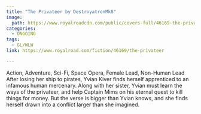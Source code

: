 ```yaml
---
title: "The Privateer by DestroyatronMk8"
image:
  path: https://www.royalroadcdn.com/public/covers-full/46169-the-privateer.jpg
categories:
  - ONGOING
tags:
  - GL/WLW
link: https://www.royalroad.com/fiction/46169/the-privateer

---
```

Action, Adventure, Sci-Fi, Space Opera, Female Lead, Non-Human Lead
After losing her ship to pirates, Yvian Kiver finds herself apprenticed to an infamous human mercenary. Along with her sister, Yvian must learn the ways of the privateer, and help Captain Mims on his eternal quest to kill things for money. But the verse is bigger than Yvian knows, and she finds herself drawn into a conflict larger than she imagined.


